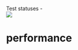 
Test statuses - <br>
<img src="https://github.com/Musamir/performance/actions/workflows/test-statuses/badge.svg??branch=master"> <br>

# performance